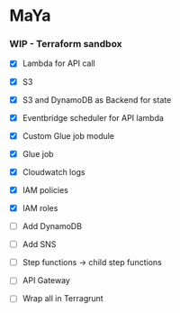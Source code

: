 # MaYa

### WIP - Terraform sandbox

- [x] Lambda for API call
- [x] S3
- [x] S3 and DynamoDB as Backend for state
- [x] Eventbridge scheduler for API lambda
- [x] Custom Glue job module
- [x] Glue job
- [x] Cloudwatch logs
- [x] IAM policies
- [x] IAM roles
- [ ] Add DynamoDB
- [ ] Add SNS
- [ ] Step functions -> child step functions
- [ ] API Gateway


- [ ] Wrap all in Terragrunt
